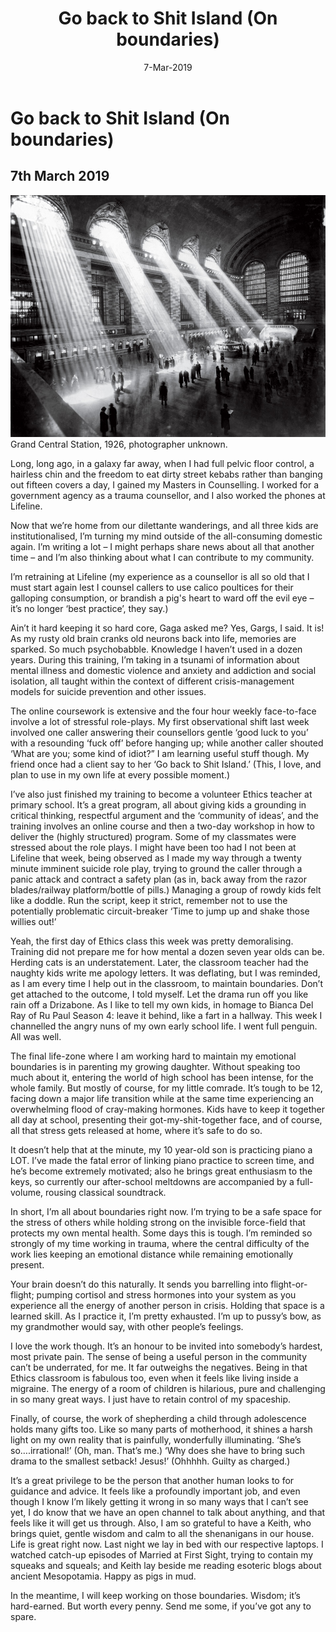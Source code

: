 ﻿---
layout: post
title: Go back to Shit Island (On boundaries)
date: 7-Mar-2019
categories: tbd
---

# Go back to Shit Island (On boundaries)

## 7th March 2019

<img src="/images/20190307/pic1.jpg" class="photo-horiz" />
Grand Central Station, 1926, photographer unknown.

Long, long ago, in a galaxy far away, when I had full pelvic floor control, a hairless chin and the freedom to eat dirty street kebabs rather than banging out fifteen covers a day, I gained my Masters in Counselling. I worked for a government agency as a trauma counsellor, and I also worked the phones at Lifeline. 

Now that we’re home from our dilettante wanderings, and all three kids are institutionalised, I’m turning my mind outside of the all-consuming domestic again. I’m writing a lot – I might perhaps share news about all that another time – and I’m also thinking about what I can contribute to my community.  

I’m retraining at Lifeline (my experience as a counsellor is all so old that I must start again lest I counsel callers to use calico poultices for their galloping consumption, or brandish a pig's heart to ward off the evil eye – it’s no longer  ‘best practice’, they say.) 

Ain’t it hard keeping it so hard core, Gaga asked me? Yes, Gargs, I said.  It is! As my rusty old brain cranks old neurons back into life, memories are sparked. So much psychobabble. Knowledge I haven’t used in a dozen years.  During this training, I’m taking in a tsunami of information about mental illness and domestic violence and anxiety and addiction and social isolation, all taught within the context of different crisis-management models for suicide prevention and other issues. 

The online coursework is extensive and the four hour weekly face-to-face involve a lot of stressful role-plays. My first observational shift last week involved one caller answering their counsellors gentle ‘good luck to you’ with a resounding ‘fuck off’ before hanging up; while another caller shouted ‘What are you; some kind of idiot?” I am learning useful stuff though. My friend once had a client say to her ‘Go back to Shit Island.’ (This, I love, and plan to use in my own life at every possible moment.)

I’ve also just finished my training to become a volunteer Ethics teacher at primary school. It’s a great program, all about giving kids a grounding in critical thinking, respectful argument and the ‘community of ideas’, and the training involves an online course and then a two-day workshop in how to deliver the (highly structured) program. Some of my classmates were stressed about the role plays. I might have been too had I not been at Lifeline that week, being observed as I made my way through a twenty minute imminent suicide role play, trying to ground the caller through a panic attack and contract a safety plan (as in, back away from the razor blades/railway platform/bottle of pills.) Managing a group of rowdy kids felt like a doddle. Run the script, keep it strict, remember not to use the potentially problematic circuit-breaker ‘Time to jump up and shake those willies out!’ 

Yeah, the first day of Ethics class this week was pretty demoralising. Training did not prepare me for how mental a dozen seven year olds can be. Herding cats is an understatement. Later, the classroom teacher had the naughty kids write me apology letters. It was deflating, but I was reminded, as I am every time I help out in the classroom, to maintain boundaries. Don’t get attached to the outcome, I told myself. Let the drama run off you like rain off a Drizabone. As I like to tell my own kids, in homage to Bianca Del Ray of Ru Paul Season 4:  leave it behind, like a fart in a hallway.  This week I channelled the angry nuns of my own early school life. I went full penguin. All was well.  

The final life-zone where I am working hard to maintain my emotional boundaries is in parenting my growing daughter. Without speaking too much about it, entering the world of high school has been intense, for the whole family. But mostly of course, for my little comrade.  It’s tough to be 12, facing down a major life transition while at the same time experiencing an overwhelming flood of cray-making hormones.  Kids have to keep it together all day at school, presenting their got-my-shit-together face, and of course, all that stress gets released at home, where it’s safe to do so. 

It doesn’t help that at the minute, my 10 year-old son is practicing piano a LOT. I’ve made the fatal error of linking piano practice to screen time, and he’s become extremely motivated; also he brings great enthusiasm to the keys, so currently our after-school meltdowns are accompanied by a full-volume, rousing classical soundtrack. 

In short, I’m all about boundaries right now. I’m trying to be a safe space for the stress of others while holding strong on the invisible force-field that protects my own mental health. Some days this is tough. I’m reminded so strongly of my time working in trauma, where the central difficulty of the work lies keeping an emotional distance while remaining emotionally present. 

Your brain doesn’t do this naturally. It sends you barrelling into flight-or-flight; pumping cortisol and stress hormones into your system as you experience all the energy of another person in crisis. Holding that space is a learned skill. As I practice it, I’m pretty exhausted. I’m up to pussy’s bow, as my grandmother would say, with other people’s feelings.  

I love the work though. It’s an honour to be invited into somebody’s hardest, most private pain. The sense of being a useful person in the community can’t be underrated, for me. It far outweighs the negatives. Being in that Ethics classroom is fabulous too, even when it feels like living inside a migraine. The energy of a room of children is hilarious, pure and challenging in so many great ways. I just have to retain control of my spaceship. 

Finally, of course, the work of shepherding a child through adolescence holds many gifts too.  Like so many parts of motherhood, it shines a harsh light on my own reality that is painfully, wonderfully illuminating. ‘She’s so….irrational!’ (Oh, man. That’s me.) ‘Why does she have to bring such drama to the smallest setback! Jesus!’ (Ohhhhh. Guilty as charged.) 

It’s a great privilege to be the person that another human looks to for guidance and advice. It feels like a profoundly important job, and even though I know I’m likely getting it wrong in so many ways that I can’t see yet, I do know that we have an open channel to talk about anything, and that feels like it will get us through. Also, I am so grateful to have a Keith, who brings quiet, gentle wisdom and calm to all the shenanigans in our house. Life is great right now. Last night we lay in bed with our respective laptops. I watched catch-up episodes of Married at First Sight, trying to contain my squeaks and squeals; and Keith lay beside me reading esoteric blogs about ancient Mesopotamia. Happy as pigs in mud. 

In the meantime, I will keep working on those boundaries. Wisdom; it’s hard-earned. But worth every penny.  Send me some, if you’ve got any to spare. 
